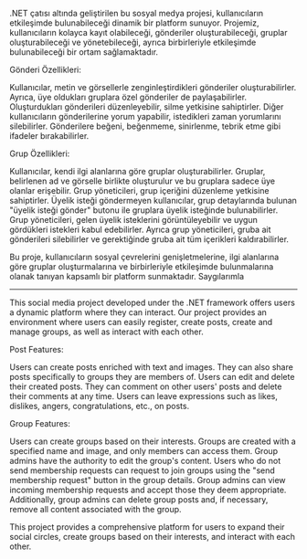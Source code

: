 .NET çatısı altında geliştirilen bu sosyal medya projesi, kullanıcıların etkileşimde bulunabileceği dinamik bir platform sunuyor. 
Projemiz, kullanıcıların kolayca kayıt olabileceği, gönderiler oluşturabileceği, gruplar oluşturabileceği ve yönetebileceği, ayrıca birbirleriyle etkileşimde bulunabileceği bir ortam sağlamaktadır.

Gönderi Özellikleri:

Kullanıcılar, metin ve görsellerle zenginleştirdikleri gönderiler oluşturabilirler. 
Ayrıca, üye oldukları gruplara özel gönderiler de paylaşabilirler.
Oluşturdukları gönderileri düzenleyebilir, silme yetkisine sahiptirler. 
Diğer kullanıcıların gönderilerine yorum yapabilir, istedikleri zaman yorumlarını silebilirler.
Gönderilere beğeni, beğenmeme, sinirlenme, tebrik etme gibi ifadeler bırakabilirler.

Grup Özellikleri:

Kullanıcılar, kendi ilgi alanlarına göre gruplar oluşturabilirler. 
Gruplar, belirlenen ad ve görselle birlikte oluşturulur ve bu gruplara sadece üye olanlar erişebilir. 
Grup yöneticileri, grup içeriğini düzenleme yetkisine sahiptirler. 
Üyelik isteği göndermeyen kullanıcılar, grup detaylarında bulunan "üyelik isteği gönder" butonu ile gruplara üyelik isteğinde bulunabilirler. 
Grup yöneticileri, gelen üyelik isteklerini görüntüleyebilir ve uygun gördükleri istekleri kabul edebilirler.
Ayrıca grup yöneticileri, gruba ait gönderileri silebilirler ve gerektiğinde gruba ait tüm içerikleri kaldırabilirler.

Bu proje, kullanıcıların sosyal çevrelerini genişletmelerine, ilgi alanlarına göre gruplar oluşturmalarına ve birbirleriyle etkileşimde bulunmalarına olanak tanıyan kapsamlı bir platform sunmaktadır. 
Saygılarımla

--------------------------------------
This social media project developed under the .NET framework offers users a dynamic platform where they can interact. 
Our project provides an environment where users can easily register, create posts, create and manage groups, as well as interact with each other.

Post Features:

Users can create posts enriched with text and images.
They can also share posts specifically to groups they are members of.
Users can edit and delete their created posts.
They can comment on other users' posts and delete their comments at any time.
Users can leave expressions such as likes, dislikes, angers, congratulations, etc., on posts.

Group Features:

Users can create groups based on their interests.
Groups are created with a specified name and image, and only members can access them.
Group admins have the authority to edit the group's content.
Users who do not send membership requests can request to join groups using the "send membership request" button in the group details.
Group admins can view incoming membership requests and accept those they deem appropriate.
Additionally, group admins can delete group posts and, if necessary, remove all content associated with the group.

This project provides a comprehensive platform for users to expand their social circles, create groups based on their interests, and interact with each other. 
